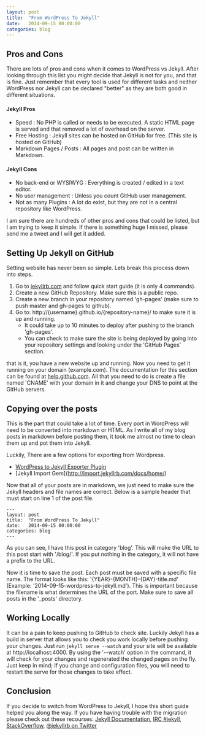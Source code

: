 ```yaml
---
layout: post
title:  "From WordPress To Jekyll"
date:   2014-09-15 00:00:00
categories: blog
---
```


## Pros and Cons

There are lots of pros and cons when it comes to WordPress vs Jekyll.  After looking through this list you might decide that Jekyll is not for you, and that is fine.  Just remember that every tool is used for different tasks and neither WordPress nor Jekyll can be declared "better" as they are both good in different situations.

#### Jekyll Pros
- Speed : No PHP is called or needs to be executed.  A static HTML page is served and that removed a lot of overhead on the server.
- Free Hosting : Jekyll sites can be hosted on GitHub for free. (This site is hosted on GitHub)
- Markdown Pages / Posts : All pages and post can be written in Markdown.

#### Jekyll Cons
- No back-end or WYSIWYG : Everything is created / edited in a text editor.
- No user management : Unless you count GitHub user management.
- Not as many Plugins : A lot do exist, but they are not in a central repository like WordPress.

I am sure there are hundreds of other pros and cons that could be listed, but I am trying to keep it simple.  If there is something huge I missed, please send me a tweet and I will get it added.

## Setting Up Jekyll on GitHub

Setting website has never been so simple.  Lets break this process down into steps.

1. Go to [jekyllrb.com](http://jekyllrb.com/) and follow quick start guide (it is only 4 commands).
2. Create a new GitHub Repository.  Make sure this is a public repo.
3. Create a new branch in your repository named 'gh-pages' (make sure to push master and gh-pages to github).
4. Go to: http://{username}.github.io/{repository-name}/ to make sure it is up and running.
	- It could take up to 10 minutes to deploy after pushing to the branch 'gh-pages'.
	- You can check to make sure the site is being deployed by going into your repository settings and looking under the 'GitHub Pages' section.


that is it, you have a new website up and running.  Now you need to get it running on your domain (example.com).  The documentation for this section can be found at [help.github.com](https://help.github.com/articles/setting-up-a-custom-domain-with-github-pages).  All that you need to do is create a file named 'CNAME' with your domain in it and change your DNS to point at the GitHub servers.

## Copying over the posts

This is the part that could take a lot of time.  Every port in WordPress will need to be converted into markdown or HTML.  As I write all of my blog posts in markdown before posting them, it took me almost no time to clean them up and pot them into Jekyll.

Luckily, There are a few options for exporting from Wordpress.
- [WordPress to Jekyll Exporter Plugin](https://github.com/benbalter/wordpress-to-jekyll-exporter)
- [Jekyll Import Gem]{http://import.jekyllrb.com/docs/home/)

Now that all of your posts are in markdown, we just need to make sure the Jekyll headers and file names are correct.  Below is a sample header that must start on line 1 of the post file.

<pre><code class="ruby">---
layout: post
title:  "From WordPress To Jekyll"
date:   2014-09-15 00:00:00
categories: blog
---
</code></pre>

As you can see, I have this post in category 'blog'.  This will make the URL to this post start with '/blog/'. If you put nothing in the category, it will not have a prefix to the URL.

Now it is time to save the post. Each post must be saved with a specific file name.  The format looks like this: '{YEAR}-{MONTH}-{DAY}-title.md' (Example: '2014-09-15-wordpress-to-jekyll.md').  This is important because the filename is what determines the URL of the port.  Make sure to save all posts in the '_posts' directory.

##  Working Locally

It can be a pain to keep pushing to GitHub to check site.  Luckily Jekyll has a build in server that allows you to check you work locally before pushing your changes. Just run `jekyll serve --watch` and your site will be available at http://localhost:4000.  By using the '--watch' option in the command, it will check for your changes and regenerated the changed pages on the fly.  Just keep in mind; If you change and configuration files, you will need to restart the serve for those changes to take effect.

## Conclusion

If you decide to switch from WordPress to Jekyll, I hope this short guide helped you along the way.  If you have having trouble with the migration please check out these recourses: [Jekyll Documentation](http://jekyllrb.com/docs/home/), [IRC #jekyll](http://webchat.freenode.net/), [StackOverflow](http://stackoverflow.com/questions/tagged/jekyll), [@jekyllrb on Twitter](https://twitter.com/jekyllrb)